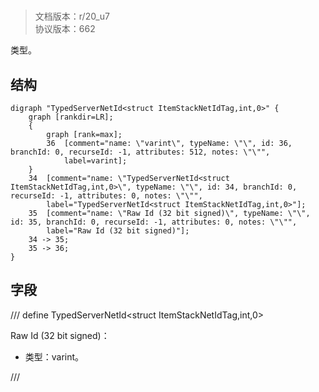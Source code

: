 # <!-- md:samp TypedServerNetId<struct ItemStackNetIdTag,int,0> -->

> 文档版本：r/20_u7<br/>协议版本：662

<!-- md:samp TypedServerNetId<struct ItemStackNetIdTag,int,0> -->类型。

## 结构

```viz
digraph "TypedServerNetId<struct ItemStackNetIdTag,int,0>" {
	graph [rankdir=LR];
	{
		graph [rank=max];
		36	[comment="name: \"varint\", typeName: \"\", id: 36, branchId: 0, recurseId: -1, attributes: 512, notes: \"\"",
			label=varint];
	}
	34	[comment="name: \"TypedServerNetId<struct ItemStackNetIdTag,int,0>\", typeName: \"\", id: 34, branchId: 0, recurseId: -1, attributes: 0, notes: \"\"",
		label="TypedServerNetId<struct ItemStackNetIdTag,int,0>"];
	35	[comment="name: \"Raw Id (32 bit signed)\", typeName: \"\", id: 35, branchId: 0, recurseId: -1, attributes: 0, notes: \"\"",
		label="Raw Id (32 bit signed)"];
	34 -> 35;
	35 -> 36;
}

```

## 字段

/// define
TypedServerNetId<struct ItemStackNetIdTag,int,0>

Raw Id (32 bit signed)：<!-- md:samp varint -->

- 类型：varint。


///
